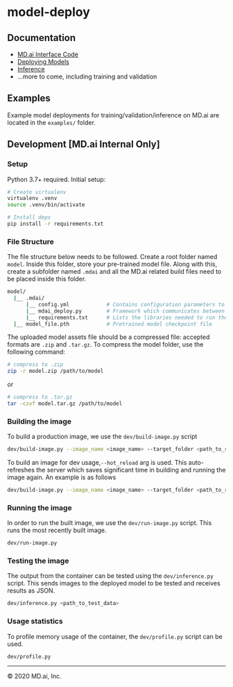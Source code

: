 # model-deploy

## Documentation

- [MD.ai Interface Code](https://docs.md.ai/models/interface-code/)
- [Deploying Models](https://docs.md.ai/models/deploy-models/)
- [Inference](https://docs.md.ai/models/inference/)
- ...more to come, including training and validation

## Examples

Example model deployments for training/validation/inference on MD.ai are located in the `examples/` folder.

## Development [MD.ai Internal Only]

### Setup

Python 3.7+ required. Initial setup:

```sh
# Create virtualenv
virtualenv .venv
source .venv/bin/activate

# Install deps
pip install -r requirements.txt
```

### File Structure

The file structure below needs to be followed. Create a root folder named `model`. Inside this folder, store your pre-trained model file. Along with this, create a subfolder named `.mdai` and all the MD.ai related build files need to be placed inside this folder.

```sh
model/
  |__ .mdai/
      |__ config.yml            # Contains configuration parameters to be used during build
      |__ mdai_deploy.py        # Framework which communicates between server and model
      |__ requirements.txt      # Lists the libraries needed to run the model
  |__ model_file.pth            # Pretrained model checkpoint file
```

The uploaded model assets file should be a compressed file: accepted formats are `.zip` and `.tar.gz`. To compress the model folder, use the following command:

```sh
# compress to .zip
zip -r model.zip /path/to/model
```

or

```sh
# compress to .tar.gz
tar -czvf model.tar.gz /path/to/model
```

### Building the image

To build a production image, we use the `dev/build-image.py` script

```sh
dev/build-image.py --image_name <image_name> --target_folder <path_to_root_folder>
```

To build an image for dev usage,`--hot_reload` arg is used. This auto-refreshes the server which saves significant time in building and running the image again. An example is as follows

```sh
dev/build-image.py --image_name <image_name> --target_folder <path_to_root_folder> --hot-reload
```

### Running the image

In order to run the built image, we use the `dev/run-image.py` script. This runs the most recently built image.

```sh
dev/run-image.py
```

### Testing the image

The output from the container can be tested using the `dev/inference.py` script. This sends images to the deployed model to be tested and receives results as JSON.

```sh
dev/inference.py <path_to_test_data>
```

### Usage statistics

To profile memory usage of the container, the `dev/profile.py` script can be used.

```sh
dev/profile.py
```

---

&copy; 2020 MD.ai, Inc.
